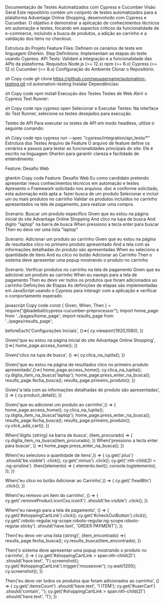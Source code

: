 Documentação de Testes Automatizados com Cypress e Cucumber
Visão Geral
Este repositório contém um conjunto de testes automatizados para a plataforma Advantage Online Shopping, desenvolvido com Cypress e Cucumber. O objetivo é demonstrar a aplicação de conhecimentos técnicos em automação e testes, focando em aspectos críticos da funcionalidade de e-commerce, incluindo a busca de produtos, a adição ao carrinho e a validação dos itens no checkout.

Estrutura do Projeto
Feature Files: Definem os cenários de teste em linguagem Gherkin.
Step Definitions: Implementam as etapas do teste usando Cypress.
API Tests: Validam a integração e a funcionalidade das APIs da plataforma.
Requisitos
Node.js (>= 12.x)
npm (>= 6.x)
Cypress (>= 12.x)
Cucumber (>= 8.x)
Configuração do Ambiente
Clonar o Repositório:

sh
Copy code
git clone https://github.com/seuusername/automation-testing.git
cd automation-testing
Instalar Dependências:

sh
Copy code
npm install
Execução dos Testes
Testes de Web
Abrir o Cypress Test Runner:

sh
Copy code
npx cypress open
Selecionar e Executar Testes:
Na interface do Test Runner, selecione os testes desejados para execução.

Testes de API
Para executar os testes de API em modo headless, utilize o seguinte comando:

sh
Copy code
npx cypress run --spec "cypress/integration/api_tests/*"
Estrutura dos Testes
Arquivo de Feature
O arquivo de feature define os cenários e passos para testar as funcionalidades principais do site. Ele é escrito na linguagem Gherkin para garantir clareza e facilidade de entendimento.

Feature: Desafio Web

gherkin
Copy code
Feature: Desafio Web
    Eu como candidato pretendo apresentar meus conhecimentos técnicos em automação e testes 
    Apresento o Framework solicitado nos arquivos .doc e conforme solicitado, esta automação está apta a:
    fazer busca de um produto
    Selecionar e incluir um ou mais produtos no carrinho
    Validar os produtos incluídos no carrinho apresentados na tela de pagamento, para realizar uma compra.

  Scenario: Buscar um produto específico
    Given que eu estou na página inicial do site Advantage Online Shopping
    And clico na lupa de busca
    And digito "laptop" na barra de busca
    When pressiono a tecla enter para buscar 
    Then eu devo ver uma lista "laptop"

  Scenario: Adicionar um produto ao carrinho
    Given que eu estou na página de resultados clico no primeiro produto apresentado
    And a tela com as informações detalhadas do produto são apresentadas
    When eu seleciono a quantidade de itens 
    And eu clico no botão Adicionar ao Carrinho
    Then o sistema deve apresentar uma popup mostrando o produto no carrinho

  Scenario: Verificar produtos no carrinho na tela de pagamento
    Given que eu adicionei um produto ao carrinho
    When eu navego para a tela de pagamento
    Then eu devo ver todos os produtos que foram adicionados ao carrinho
Definições de Etapas
As definições de etapas são implementadas em JavaScript usando o Cypress para interagir com a aplicação e verificar o comportamento esperado.

javascript
Copy code
const { Given, When, Then } = require("@badeball/cypress-cucumber-preprocessor");
import home_page from '../pages/home_page';
import results_page from '../pages/results_page';

beforeEach('Configurações Iniciais', ()=>{
    cy.viewport(1920,1080);
})

Given('que eu estou na página inicial do site Advantage Online Shopping', ()=>{
    home_page.access_home();
})

Given('clico na lupa de busca', () =>{
    cy.clica_na_lupita();
})

Given('que eu estou na página de resultados clico no primeiro produto apresentado',()=>{
    home_page.access_home();
    cy.clica_na_lupita();
    cy.digita_item_na_busca('laptop');
    home_page.press_enter_na_busca();
    results_page.fecha_busca();
    results_page.primeiro_produto();
})

Given('a tela com as informações detalhadas do produto são apresentadas',() => {
    cy.product_detail();
})

Given('que eu adicionei um produto ao carrinho',() => {
    home_page.access_home();
    cy.clica_na_lupita();
    cy.digita_item_na_busca('laptop');
    home_page.press_enter_na_busca();
    results_page.fecha_busca();
    results_page.primeiro_produto();
    cy.click_add_cart();
})

When('digito {string} na barra de busca', (item_procurado) => {
    cy.digita_item_na_busca(item_procurado);
})
When('pressiono a tecla enter para buscar', () =>{
    home_page.press_enter_na_busca();
})

When('eu seleciono a quantidade de itens',() => {
    cy.get('.plus')
        .should('be.visible')
        .click();
    cy.get('.minus')
        .click();
    cy.get(':nth-child(2) > .ng-pristine')
        .then((elemento) => {
        elemento.text();
        console.log(elemento);
        });
})

When('eu clico no botão Adicionar ao Carrinho',() => {
    cy.get('.fixedBtn')
        .click();
})

When('eu removo um item do carrinho', () => {
    cy.get('.removeProduct.iconCss.iconX')
        .should('be.visible')
        .click();
})

When('eu navego para a tela de pagamento', () => {
    cy.get('#shoppingCartLink').click();
    cy.get('#checkOutButton').click();
    cy.get('.roboto-regular.ng-scope.roboto-regular.ng-scope.roboto-regular.sticky')
        .should('have.text', 'ORDER PAYMENT');
})

Then('eu devo ver uma lista {string}', (item_encontrado) =>{
    results_page.fecha_busca();
    cy.results_busca(item_encontrado);
})

Then('o sistema deve apresentar uma popup mostrando o produto no carrinho', () => {
    cy.get('#shoppingCartLink > span:nth-child(2)')
        .should('have.text', '1').screenshot();
    cy.get('#shoppingCartLink').trigger('mouseover');
    cy.wait(1200);
    cy.screenshot();
})

Then('eu devo ver todos os produtos que foram adicionados ao carrinho', () => {
    cy.get('.itemsCount')
        .should('have.text', '1 ITEM');
    cy.get('#userCart')
        .should('contain', '');
    cy.get('#shoppingCartLink > span:nth-child(2)')
        .should('have.text', '1');
})